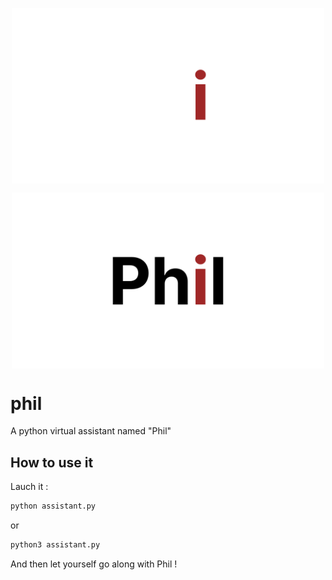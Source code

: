 <p align="center"><img align="center" width="500" src="./.github/phil.png#gh-dark-mode-only"/><p>
<p align="center"><img align="center" width="500" src="./.github/phil-dark.png#gh-light-mode-only"/><p>

# phil
A python virtual assistant named "Phil"

## How to use it
Lauch it :
```bash
python assistant.py
```
or
```bash
python3 assistant.py
```

And then let yourself go along with Phil !
